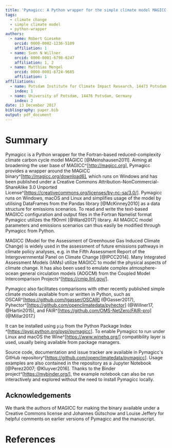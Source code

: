 ```yaml
---
title: 'Pymagicc: A Python wrapper for the simple climate model MAGICC'
tags:
  - climate change
  - simple climate model
  - python-wrapper
authors:
  - name: Robert Gieseke
    orcid: 0000-0002-1236-5109
    affiliation: 1
  - name: Sven N Willner
    orcid: 0000-0001-6798-6247
    affiliation: 1, 2
  - name: Matthias Mengel
    orcid: 0000-0001-6724-9685
    affiliation: 1
affiliations:
  - name: Potsdam Institute for Climate Impact Research, 14473 Potsdam, Germany
    index: 1
  - name: University of Potsdam, 14476 Potsdam, Germany
    index: 2
date: 13 December 2017
bibliography: paper.bib
output: pdf_document
---
```


# Summary

Pymagicc is a Python wrapper for the Fortran-based reduced-complexity climate carbon cycle model MAGICC [@Meinshausen2011].
Aiming at broadening the user base of MAGICC^[http://magicc.org], Pymagicc provides a wrapper around the MAGICC binary^[http://magicc.org/download6], which runs on Windows and has been published under a Creative Commons Attribution-NonCommercial-ShareAlike 3.0 Unported License^[https://creativecommons.org/licenses/by-nc-sa/3.0/].
Pymagicc runs on Windows, macOS and Linux and simplifies usage of the model by utilising DataFrames from the Pandas library [@McKinney2010] as a data structure for emissions scenarios.
To read and write the text-based MAGICC configuration and output files in the Fortran Namelist format Pymagicc utilizes the f90nml [@Ward2017] library.
All MAGICC model parameters and emissions scenarios can thus easily be modified through Pymagicc from Python.

MAGICC (Model for the Assessment of Greenhouse Gas Induced Climate Change)
is widely used in the assessment of future emissions pathways in climate policy analyses,
e.g. in the Fifth Assessment Report of the
Intergovernmental Panel on Climate Change [@IPCC2014]. Many Integrated Assessment Models (IAMs) utilize
MAGICC to model the physical aspects of climate change.
It has also been used to emulate complex
atmosphere-ocean general circulation models (AOGCM) from the Coupled
Model Intercomparison Projects^[https://cmip.llnl.gov/].

Pymagicc also facilitates comparisons with other recently published simple climate models available from or written in Python, such as OSCAR^[https://github.com/tgasser/OSCAR] (@Gasser2017), Pyhector^[https://github.com/openclimatedata/pyhector] (@Willner17, @Hartin2015), and FAIR^[https://github.com/OMS-NetZero/FAIR-pro] (@Millar2017.)

It can be installed using `pip` from the Python Package Index ^[<https://pypi.python.org/pypi/pymagicc>].
To enable Pymagicc to run under Linux and macOS the Wine^[https://www.winehq.org/] compatibility layer is used, usually being available from package managers.

Source code, documentation and issue tracker are available in Pymagicc's GitHub
repository^[<https://github.com/openclimatedata/pymagicc>].
Usage examples are also contained in the repository as a Jupyter Notebook [@Perez2007; @Kluyver2016]. Thanks to the Binder project^[<https://mybinder.org/>], the example
notebook can also be run interactively and explored without the need to install Pymagicc locally.

## Acknowledgements

We thank the authors of MAGICC for making the binary available under a Creative Commons
license and Johannes Gütschow and Louise Jeffery for helpful comments on earlier
versions of Pymagicc and the manuscript.

# References
